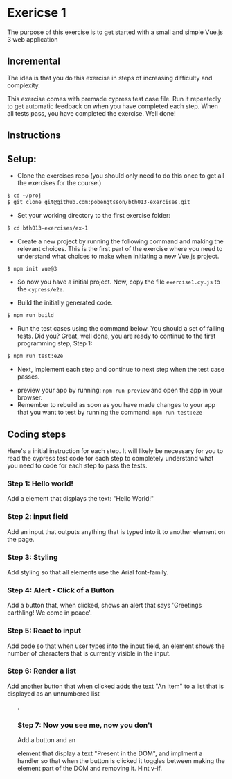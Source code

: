 # Exericse 1

The purpose of this exercise is to get started with a small and simple Vue.js 3 web application

## Incremental

The idea is that you do this exercise in steps of increasing difficulty and complexity.

This exercise comes with premade cypress test case file. Run it repeatedly to get automatic feedback on when you have completed each step. When all tests pass, you have completed the exercise. Well done!

## Instructions

## Setup:
* Clone the exercises repo (you should only need to do this once to get all the exercises for the course.)
```bash
$ cd ~/proj
$ git clone git@github.com:pobengtsson/bth013-exercises.git
```
* Set your working directory to the first exercise folder:
```bash
$ cd bth013-exercises/ex-1
```
* Create a new project by running the following command and making the relevant choices. This is the first part of the exercise where you need to understand what choices to make when initiating a new Vue.js project.
```bash
$ npm init vue@3
```
* So now you have a initial project. Now, copy the file `exercise1.cy.js` to the `cypress/e2e`.

* Build the initially generated code.
```bash
$ npm run build
```

* Run the test cases using the command below. You should a set of failing tests. Did you? Great, well done, you are ready to continue to the first programming step, Step 1:
```bash
$ npm run test:e2e
```

* Next, implement each step and continue to next step when the test case passes.
- preview your app by running: `npm run preview` and open the app in your browser.
- Remember to rebuild as soon as you have made changes to your app that you want to test by running the command: `npm run test:e2e`


## Coding steps
Here's a initial instruction for each step. It will likely be necessary for you to read the cypress test code for each step to completely understand what you need to code for each step to pass the tests.

### Step 1: Hello world!
Add a <span> element that displays the text: "Hello World!"

### Step 2: input field
Add an input that outputs anything that is typed into it to another <span> element on the page.

### Step 3: Styling
Add styling so that all <span> elements use the Arial font-family.

### Step 4: Alert - Click of a Button
Add a button that, when clicked, shows an alert that says 'Greetings earthling! We come in peace'.

### Step 5: React to input
Add code so that when user types into the input field, an element shows the number of characters that is currently visible in the input.

### Step 6: Render a list
Add another button that when clicked adds the text "An Item" to a list that is displayed as an unnumbered list <ul>.

### Step 7: Now you see me, now you don't
Add a button and an <div> element that display a text "Present in the DOM", and implment a handler so that when the button is clicked it toggles between making the <div> element part of the DOM and removing it. Hint v-if.
